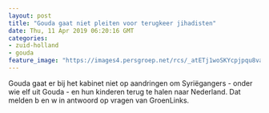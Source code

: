```yaml
---
layout: post
title: "Gouda gaat niet pleiten voor terugkeer jihadisten"
date: Thu, 11 Apr 2019 06:20:16 GMT
categories: 
- zuid-holland 
- gouda 
feature_image: "https://images4.persgroep.net/rcs/_atETj1woSKYcpjpqu8vaaef4Wk/diocontent/62601945/_fitwidth/400/?appId=21791a8992982cd8da851550a453bd7f&quality=0.7"
---
```


Gouda gaat er bij het kabinet niet op aandringen om Syriëgangers - onder wie elf uit Gouda - en hun kinderen terug te halen naar Nederland. Dat melden b en w in antwoord op vragen van GroenLinks.
